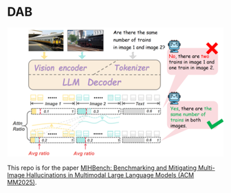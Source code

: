 # DAB
<div align="center">
    <img src="assets/method.png" alt="method" width="550"/>
</div>

This repo is for the paper [MIHBench: Benchmarking and Mitigating Multi-Image Hallucinations in Multimodal Large Language Models (ACM MM2025)]().
